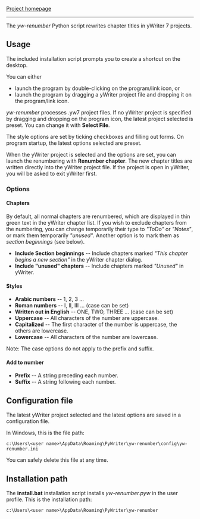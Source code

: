[Project homepage](https://peter88213.github.io/yw-renumber)

--- 

The *yw-renumber* Python script rewrites chapter titles in yWriter 7 projects.

## Usage

The included installation script prompts you to create a shortcut on the desktop. 

You can either

- launch the program by double-clicking on the program/link icon, or
- launch the program by dragging a yWriter project file and dropping it on the program/link icon.

*yw-renumber* processes .yw7 project files. If no yWriter project is specified by dragging and dropping on the program icon, the latest project selected is preset. You can change it with **Select File**.

The style options are set by ticking checkboxes and filling out forms. On program startup, the latest options selected are preset.

When the yWriter project is selected and the options are set, you can launch the renumbering with **Renumber chapter**. The new chapter titles are written directly into the yWriter project file. If the project is open in yWriter, you will be asked to exit yWriter first.


### Options

#### Chapters

By default, all normal chapters are renumbered, which are displayed in thin green text in the yWriter chapter list. If you wish to exclude chapters from the numbering, you can change temporarily their type to *"ToDo"* or *"Notes"*, or mark them temporarily *"unused"*. Another option is to mark them as *section beginnings* (see below).

- **Include Section beginnings** -- Include chapters marked *"This chapter begins a new section"* in the yWriter chapter dialog.
- **Include "unused" chapters** -- Include chapters marked *"Unused"* in yWriter.

#### Styles

- **Arabic numbers** -- 1, 2, 3 ...
- **Roman numbers** -- I, II, III ... (case can be set)
- **Written out in English** -- ONE, TWO, THREE ... (case can be set)
- **Uppercase** -- All characters of the number are uppercase.
- **Capitalized** -- The first character of the number is uppercase, the others are lowercase.
- **Lowercase** -- All characters of the number are lowercase.

Note: The case options do not apply to the prefix and suffix.

#### Add to number

- **Prefix** -- A string preceding each number.
- **Suffix** -- A string following each number.


## Configuration file

The latest yWriter project selected and the latest options are saved in a configuration file. 

In Windows, this is the file path: 

`c:\Users\<user name>\AppData\Roaming\PyWriter\yw-renumber\config\yw-renumber.ini`

You can safely delete this file at any time.

## Installation path

The **install.bat** installation script installs *yw-renumber.pyw* in the user profile. This is the installation path: 

`c:\Users\<user name>\AppData\Roaming\PyWriter\yw-renumber`

